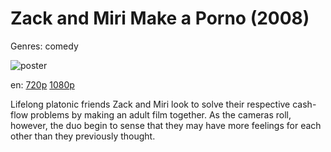 # Zack and Miri Make a Porno (2008)

Genres: comedy

![poster](http://image.tmdb.org/t/p/w500/zxwEJBhSSu5AuKTTd4ugWaCqmg.jpg)

en:
  [720p](magnet:?xt=urn:btih:349C24B5D07E63390A58DCFAC565236807FCF549&tr=udp://glotorrents.pw:6969/announce&tr=udp://tracker.opentrackr.org:1337/announce&tr=udp://torrent.gresille.org:80/announce&tr=udp://tracker.openbittorrent.com:80&tr=udp://tracker.coppersurfer.tk:6969&tr=udp://tracker.leechers-paradise.org:6969&tr=udp://p4p.arenabg.ch:1337&tr=udp://tracker.internetwarriors.net:1337)
  [1080p](magnet:?xt=urn:btih:13026E68D32E3CF1E27BCD53CF9CC29E84E17D39&tr=udp://glotorrents.pw:6969/announce&tr=udp://tracker.opentrackr.org:1337/announce&tr=udp://torrent.gresille.org:80/announce&tr=udp://tracker.openbittorrent.com:80&tr=udp://tracker.coppersurfer.tk:6969&tr=udp://tracker.leechers-paradise.org:6969&tr=udp://p4p.arenabg.ch:1337&tr=udp://tracker.internetwarriors.net:1337)
  


Lifelong platonic friends Zack and Miri look to solve their respective cash-flow problems by making an adult film together. As the cameras roll, however, the duo begin to sense that they may have more feelings for each other than they previously thought.